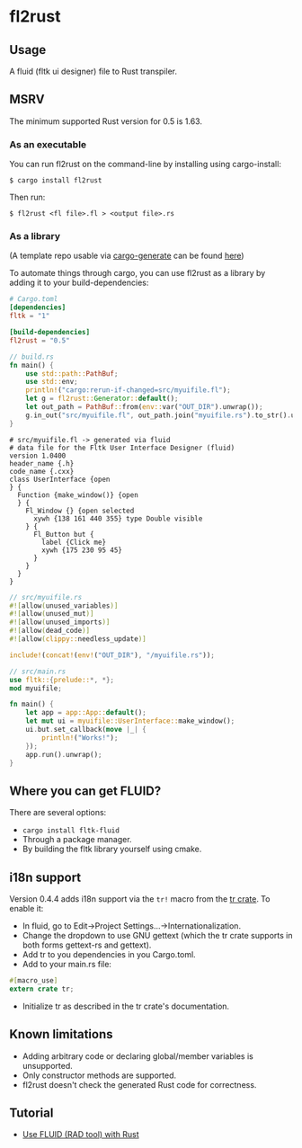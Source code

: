# fl2rust

## Usage

A fluid (fltk ui designer) file to Rust transpiler.

## MSRV
The minimum supported Rust version for 0.5 is 1.63.

### As an executable

You can run fl2rust on the command-line by installing using cargo-install:
```
$ cargo install fl2rust
``` 
Then run:
```
$ fl2rust <fl file>.fl > <output file>.rs
```

### As a library

(A template repo usable via [cargo-generate](https://crates.io/crates/cargo-generate) can be found [here](https://github.com/fltk-rs/fl2rust-template))

To automate things through cargo, you can use fl2rust as a library by adding it to your build-dependencies:

```toml
# Cargo.toml
[dependencies]
fltk = "1"

[build-dependencies]
fl2rust = "0.5"
```

```rust
// build.rs
fn main() {
    use std::path::PathBuf;
    use std::env;
    println!("cargo:rerun-if-changed=src/myuifile.fl");
    let g = fl2rust::Generator::default();
    let out_path = PathBuf::from(env::var("OUT_DIR").unwrap());
    g.in_out("src/myuifile.fl", out_path.join("myuifile.rs").to_str().unwrap()).expect("Failed to generate rust from fl file!");
}
```

```
# src/myuifile.fl -> generated via fluid
# data file for the Fltk User Interface Designer (fluid)
version 1.0400
header_name {.h}
code_name {.cxx}
class UserInterface {open
} {
  Function {make_window()} {open
  } {
    Fl_Window {} {open selected
      xywh {138 161 440 355} type Double visible
    } {
      Fl_Button but {
        label {Click me}
        xywh {175 230 95 45}
      }
    }
  }
}
```

```rust
// src/myuifile.rs
#![allow(unused_variables)]
#![allow(unused_mut)]
#![allow(unused_imports)]
#![allow(dead_code)]
#![allow(clippy::needless_update)]

include!(concat!(env!("OUT_DIR"), "/myuifile.rs"));
```

```rust
// src/main.rs
use fltk::{prelude::*, *};
mod myuifile;

fn main() {
    let app = app::App::default();
    let mut ui = myuifile::UserInterface::make_window();
    ui.but.set_callback(move |_| {
        println!("Works!");
    });
    app.run().unwrap();
}
```

## Where you can get FLUID?
There are several options:
- `cargo install fltk-fluid`
- Through a package manager.
- By building the fltk library yourself using cmake.

## i18n support
Version 0.4.4 adds i18n support via the `tr!` macro from the [tr crate](https://crates.io/crates/tr). 
To enable it:
- In fluid, go to Edit->Project Settings...->Internationalization.
- Change the dropdown to use GNU gettext (which the tr crate supports in both forms gettext-rs and gettext).
- Add tr to you dependencies in you Cargo.toml.
- Add to your main.rs file:
```rust
#[macro_use]
extern crate tr;
```
- Initialize tr as described in the tr crate's documentation.

## Known limitations
- Adding arbitrary code or declaring global/member variables is unsupported.
- Only constructor methods are supported.
- fl2rust doesn't check the generated Rust code for correctness.

## Tutorial
- [Use FLUID (RAD tool) with Rust](https://www.youtube.com/watch?v=k_P0wG3-dNk)

